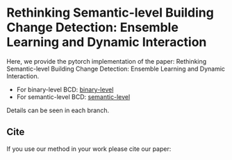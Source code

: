 # Rethinking Semantic-level Building Change Detection: Ensemble Learning and Dynamic Interaction

Here, we provide the pytorch implementation of the paper: Rethinking Semantic-level Building Change Detection: Ensemble Learning and Dynamic Interaction.

* For binary-level BCD: 
[binary-level](https://github.com/fengyuchao97/DIELNet/CD_for_binary)
* For semantic-level BCD:
[semantic-level](https://github.com/fengyuchao97/DIELNet/CD_for_semantic)

Details can be seen in each branch.

## Cite
If you use our method in your work please cite our paper:

